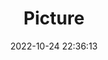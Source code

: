 ---
weight: 1
images:
- /images/edited/164.jpeg
title: Picture
date: 2022-10-24 22:36:13
tags: [luminarneo,work,ilce7m3,person,people,frisbee]
---